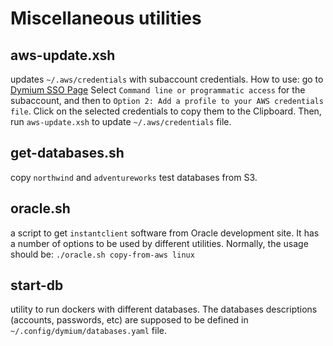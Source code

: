 # Miscellaneous utilities #

## aws-update.xsh ##
updates `~/.aws/credentials` with subaccount credentials.
How to use: go to [Dymium SSO Page](https://dymium.awsapps.com/start)
Select `Command line or programmatic access` for the subaccount, and then
to `Option 2: Add a profile to your AWS credentials file`. Click on the
selected credentials to copy them to the Clipboard.
Then, run `aws-update.xsh` to update `~/.aws/credentials` file.

## get-databases.sh ##
copy `northwind` and `adventureworks` test databases from S3.

## oracle.sh ##
a script to get `instantclient` software from Oracle development
site.
It has a number of options to be used by different utilities.
Normally, the usage should be:
`./oracle.sh copy-from-aws linux`

## start-db ##
utility to run dockers with different databases.
The databases descriptions (accounts, passwords, etc) are supposed
to be defined in `~/.config/dymium/databases.yaml` file.
